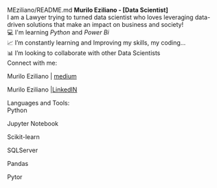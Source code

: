 MEziliano/README.md
**Murilo Eziliano - [Data Scientist] </br>**
I am a Lawyer trying to turned data scientist who loves leveraging data-driven solutions that make an impact on business and society! </br>
💻 I'm learning *Python* and *Power Bi* </br>
📈 I’m constantly learning and Improving my skills, my coding... </br>
📊 I’m looking to collaborate with other Data Scientists</br>
Connect with me:


Murilo Eziliano | [medium](https://medium.com/@murilosez06)

Murilo Eziliano |[LinkedIN](https://www.linkedin.com/in/murilo-eziliano/)


Languages and Tools:</br>
Python

Jupyter Notebook

Scikit-learn


SQLServer

Pandas

Pytor



